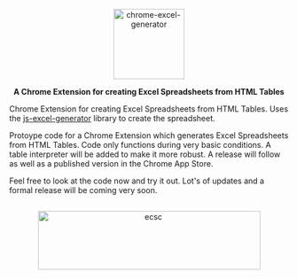 <p align="center">
 <!--<img width="255px" height="254" alt="chrome-excel-generator" src="https://i.imgur.com/KWp5Akf.png"/> -->
 <img width="128px" height="127" alt="chrome-excel-generator" src="https://i.imgur.com/wdg2nX4.png"/>
</p>
<p align="center"> 
<b>A Chrome Extension for creating Excel Spreadsheets from HTML Tables</b>
</p>

Chrome Extension for creating Excel Spreadsheets from HTML Tables.  Uses the [js-excel-generator](https://github.com/ecscstatsconsulting/js-excel-generator) library to create the spreadsheet.

Protoype code for a Chrome Extension which generates Excel Spreadsheets from HTML Tables.  Code only functions during very basic conditions.  A table interpreter will be added to make it more robust.  A release will follow as well as a published version in the Chrome App Store.

Feel free to look at the code now and try it out.  Lot's of updates and a formal release will be coming very soon.

##

<p align="center">
 <img width="401px" height="106" alt="ecsc" src="https://i.imgur.com/SzVdycv.png"/> 
</p>
